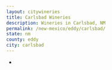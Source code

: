 ```yaml
---
layout: citywineries
title: Carlsbad Wineries
description: Wineries in Carlsbad, NM
permalink: /new-mexico/eddy/carlsbad/
state: nm
county: eddy
city: carlsbad
---
```

-
